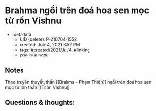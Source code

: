 ---
---

# Brahma ngồi trên đoá hoa sen mọc từ rốn Vishnu

- metadata
	- UID (delete): P-210704-1552
	- created: July 4, 2021 3:52 PM
	- tags: #created/2021/Jul/4, #linking 
	- previous note:

## Notes
Theo truyền thuyết, thần [[Brahma - Phạm Thiên]] ngồi trên đoá hoa sen mọc từ rốn thần [[Thần Vishnu]].

## Questions & thoughts:

